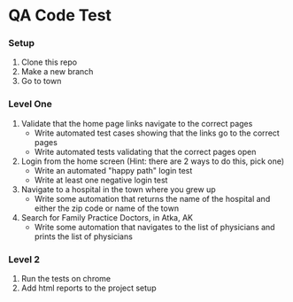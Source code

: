 # QA Code Test

### Setup
1. Clone this repo
2. Make a new branch
3. Go to town

### Level One
1. Validate that the home page links navigate to the correct pages
    - Write automated test cases showing that the links go to the correct pages
    - Write automated tests validating that the correct pages open
2. Login from the home screen (Hint: there are 2 ways to do this, pick one)
    - Write an automated "happy path" login test
    - Write at least one negative login test
3. Navigate to a hospital in the town where you grew up
    - Write some automation that returns the name of the hospital and either the zip code or name of the town
4. Search for Family Practice Doctors, in Atka, AK
    - Write some automation that navigates to the list of physicians and prints the list of physicians

### Level 2

1. Run the tests on chrome
2. Add html reports to the project setup
